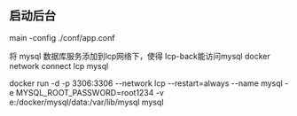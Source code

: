## 启动后台 
main -config ./conf/app.conf

将 mysql 数据库服务添加到lcp网络下，使得 lcp-back能访问mysql
docker network connect lcp mysql



docker run -d -p 3306:3306 --network  lcp --restart=always  --name mysql  -e MYSQL_ROOT_PASSWORD=root1234   -v e:/docker/mysql/data:/var/lib/mysql  mysql